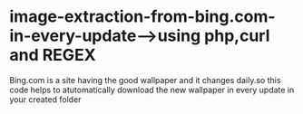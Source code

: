 # image-extraction-from-bing.com-in-every-update-->using php,curl and REGEX
Bing.com is a site having the good wallpaper and it changes daily.so this code helps to atutomatically download the new wallpaper in every update in your created folder

